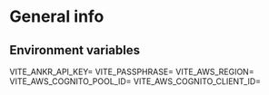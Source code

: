 # General info

## Environment variables
VITE_ANKR_API_KEY=
VITE_PASSPHRASE=
VITE_AWS_REGION=
VITE_AWS_COGNITO_POOL_ID=
VITE_AWS_COGNITO_CLIENT_ID=